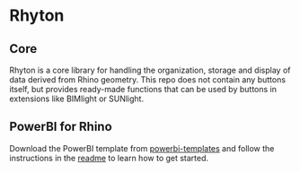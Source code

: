 # Rhyton
## Core
Rhyton is a core library for handling the organization, storage and display of data derived from Rhino geometry. This repo does not contain any buttons itself, but provides ready-made functions that can be used by buttons in extensions like BIMlight or SUNlight.

## PowerBI for Rhino
Download the PowerBI template from [powerbi-templates](https://github.com/herzogdemeuron/powerbi-templates) and follow the instructions in the [readme](https://github.com/herzogdemeuron/powerbi-templates#readme) to learn how to get started.
